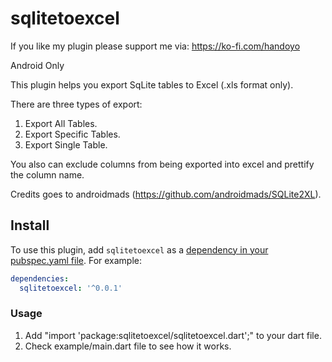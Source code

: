 # sqlitetoexcel

If you like my plugin please support me via: https://ko-fi.com/handoyo

Android Only

This plugin helps you export SqLite tables to Excel (.xls format only). 

There are three types of export:
1. Export All Tables.
2. Export Specific Tables.
3. Export Single Table.

You also can exclude columns from being exported into excel and prettify the column name.

Credits goes to androidmads (https://github.com/androidmads/SQLite2XL).

## Install

To use this plugin, add `sqlitetoexcel` as a [dependency in your pubspec.yaml file](https://flutter.io/platform-plugins/). For example:

```yaml
dependencies:
  sqlitetoexcel: '^0.0.1'
```

### Usage

1. Add "import 'package:sqlitetoexcel/sqlitetoexcel.dart';" to your dart file.
2. Check example/main.dart file to see how it works.



